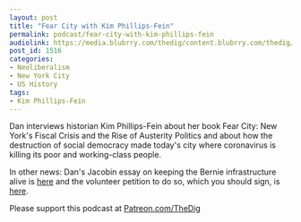 ```yaml
---
layout: post
title: "Fear City with Kim Phillips-Fein"
permalink: podcast/fear-city-with-kim-phillips-fein
audiolink: https://media.blubrry.com/thedig/content.blubrry.com/thedig/The_Dig-EP_252-KPF.mp3
post_id: 1516
categories: 
- Neoliberalism
- New York City
- US History
tags: 
- Kim Phillips-Fein
---
```


Dan interviews historian Kim Phillips-Fein about her book Fear City: New York's Fiscal Crisis and the Rise of Austerity Politics and about how the destruction of social democracy made today's city where coronavirus is killing its poor and working-class people.

In other news: Dan's Jacobin essay on keeping the Bernie infrastructure alive is 
[here](https://jacobinmag.com/2020/04/bernie-sanders-campaign-coronavirus-response) and the volunteer petition to do so, which you should sign, is 
[here](https://docs.google.com/forms/d/e/1FAIpQLSeqMpCESGhvAF0TONlRN--GZiG3kS1db-Y1TiteA7d0txpdmQ/viewform).

Please support this podcast at 
[Patreon.com/TheDig](http://Patreon.com/TheDig)